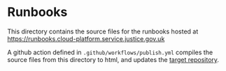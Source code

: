 # Runbooks

This directory contains the source files for the runbooks hosted at https://runbooks.cloud-platform.service.justice.gov.uk

A github action defined in `.github/workflows/publish.yml` compiles the source files from this directory to html, and updates the [target repository].

[target repository]: https://github.com/ministryofjustice/cloud-platform-runbooks
[publisher docker image]: https://hub.docker.com/repository/docker/ministryofjustice/cloud-platform-runbooks
